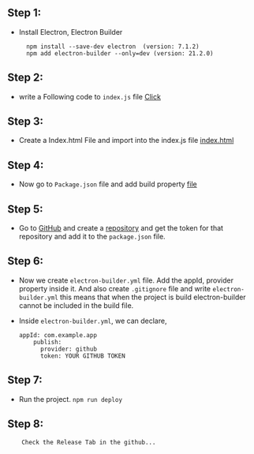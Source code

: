 ## Step 1:
- Install Electron, Electron Builder

        npm install --save-dev electron  (version: 7.1.2) 
        npm add electron-builder --only=dev (version: 21.2.0)
        
## Step 2:
- write a Following code to `index.js` file 
       [Click](https://github.com/anwar1903/AutoUpdateApplication/blob/dev/index.js#L1)
       
## Step 3:
- Create a Index.html File and import into the index.js file
          [index.html](https://github.com/anwar1903/AutoUpdateApplication/blob/dev/index.html)
        
## Step 4:
- Now go to `Package.json` file and add build property [file](https://github.com/anwar1903/AutoUpdateApplication/blob/dev/package.json)
    
## Step 5:
- Go to [GitHub](https://github.com) and create a [repository](https://github.com/new) and get the token for that repository
        and add it to the `package.json` file.

## Step 6:
- Now we create `electron-builder.yml` file.  Add the appId, provider property inside it.
        And also create `.gitignore` file and write `electron-builder.yml` 
          this means that when the project is build electron-builder cannot be included in the build file.
- Inside `electron-builder.yml`, we can declare,

   ``` 
   appId: com.example.app
       publish: 
         provider: github
         token: YOUR GITHUB TOKEN  
    ```
         
## Step 7:
- Run the project.
              ``` npm run deploy ```
       
## Step 8:
        Check the Release Tab in the github...
